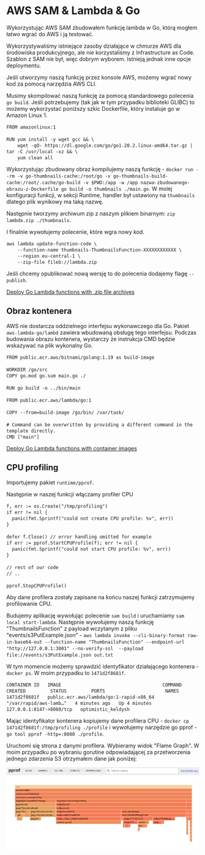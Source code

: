 # AWS SAM & Lambda & Go

Wykorzystując AWS SAM zbudowałem funkcję lambda w Go, którą mogłem łatwo wgrać do AWS i ją testować.

Wykorzystywaliśmy istniejące zasoby działające w chmurze AWS dla środowiska produkcyjnego, ale nie korzystaliśmy z Infrastructure as Code.
Szablon z SAM nie był, więc dobrym wyborem. Istnieją jednak inne opcje deploymentu.

Jeśli utworzymy naszą funkcję przez konsole AWS, możemy wgrać nowy kod za pomocą narzędzia AWS CLI.

Musimy skompilować naszą funkcję za pomocą standardowego polecenia `go build`.
Jeśli potrzebujemy (tak jak w tym przypadku biblioteki GLIBC) to możemy wykorzystać poniższy szkic Dockerfile, który instaluje go w Amazon Linux 1.

```
FROM amazonlinux:1

RUN yum install -y wget gcc && \
    wget -qO- https://dl.google.com/go/go1.20.2.linux-amd64.tar.gz | tar -C /usr/local -xz && \
    yum clean all
```

Wykorzystując zbudowany obraz kompilujemy naszą funkcję - `docker run --rm -v go-thumbnails-cache:/root/go -v go-thumbnails-build-cache:/root/.cache/go-build -v $PWD:/app -w /app nazwa-zbudowanego-obrazu-z-Dockerfile go build -o thumbnails ./main.go`. W moiej konfiguracji funkcji, w sekcji Runtime, handler był ustawiony na `thumbnails` dlatego plik wynikowy ma taką nazwę.

Następnie tworzymy archiwum zip z naszym plikiem binarnym: `zip lambda.zip ./thumbnails`.

I finalnie wywołujemy polecenie, które wgra nowy kod.

```
aws lambda update-function-code \
    --function-name thumbnails-ThumbnailsFunction-XXXXXXXXXXXX \
    --region eu-central-1 \
    --zip-file fileb://lambda.zip
```

Jeśli chcemy opublikować nową wersję to do polecenia dodajemy flagę `--publish`.

[Deploy Go Lambda functions with .zip file archives](https://docs.aws.amazon.com/lambda/latest/dg/golang-package.html)

## Obraz kontenera

AWS nie dostarcza oddzielnego interfejsu wykonawczego dla Go. Pakiet `aws-lambda-go/lambd` zawiera wbudowaną obsługę tego interfejsu.
Podczas budowania obrazu kontenera, wystarczy że instrukcja CMD będzie wskazywać na plik wykonalny Go.

```
FROM public.ecr.aws/bitnami/golang:1.19 as build-image

WORKDIR /go/src
COPY go.mod go.sum main.go ./

RUN go build -o ../bin/main

FROM public.ecr.aws/lambda/go:1

COPY --from=build-image /go/bin/ /var/task/

# Command can be overwritten by providing a different command in the template directly.
CMD ["main"]
```

[Deploy Go Lambda functions with container images](https://docs.aws.amazon.com/lambda/latest/dg/go-image.html)

## CPU profiling

Importujemy pakiet `runtime/pprof`.

Następnie w naszej funkcji włączamy profiler CPU

```
f, err := os.Create("/tmp/profiling")
if err != nil {
  panic(fmt.Sprintf("could not create CPU profile: %v", err))
}

defer f.Close() // error handling omitted for example
if err := pprof.StartCPUProfile(f); err != nil {
  panic(fmt.Sprintf("could not start CPU profile: %v", err))
}

// rest of our code
// ..

pprof.StopCPUProfile()
```

Aby dane profilera zostały zapisane na końcu naszej funkcji zatrzymujemy profilowanie CPU.

Budujemy aplikację wywołując polecenie `sam build` i uruchamiamy `sam local start-lambda`. 
Następnie wywołujemy naszą funkcję "ThumbnailsFunction" z payload wczytanym z pliku "events/s3PutExample.json"  - `aws lambda invoke --cli-binary-format raw-in-base64-out --function-name "ThumbnailsFunction" --endpoint-url "http://127.0.0.1:3001" --no-verify-ssl  --payload file://events/s3PutExample.json out.txt`

W tym momencie możemy sprawdzić identyfikator działającego kontenera - `docker ps`. W moim przypadku to `1471d2f8681f`.

```
CONTAINER ID   IMAGE                                     COMMAND                  CREATED         STATUS         PORTS                      NAMES
1471d2f8681f   public.ecr.aws/lambda/go:1-rapid-x86_64   "/var/rapid/aws-lamb…"   4 minutes ago   Up 4 minutes   127.0.0.1:8147->8080/tcp   optimistic_keldysh
```

Mając identyfikator kontenera kopiujemy dane profilera CPU - `docker cp 1471d2f8681f:/tmp/profiling ./profile` i wywołujemy narzędzie go pprof - `go tool pprof -http=:8080 ./profile`.

Uruchomi się strona z danymi profilera. Wybieramy widok "Flame Graph". 
W moim przypadku po wybraniu gorutine odpowiadającej za przetworzenia jednego zdarzenia S3 otrzymałem dane jak poniżej:

![aws lambda go cpu profiling](images/aws-lambda-go-cpu-profiling.png)
